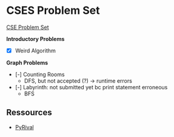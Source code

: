 # CSES Problem Set

[CSE Problem Set](https://cses.fi/problemset/)


**Introductory Problems**

- [X] Weird Algorithm


**Graph Problems**

- [-] Counting Rooms
	* DFS, but not accepted (?) -> runtime errors
- [-] Labyrinth: not submitted yet bc print statement erroneous
	* BFS

## Ressources

- [PyRival](https://github.com/cheran-senthil/PyRival)

